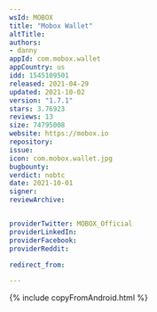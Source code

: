 ```yaml
---
wsId: MOBOX
title: "Mobox Wallet"
altTitle: 
authors:
- danny
appId: com.mobox.wallet
appCountry: us
idd: 1545109501
released: 2021-04-29
updated: 2021-10-02
version: "1.7.1"
stars: 3.76923
reviews: 13
size: 74795008
website: https://mobox.io
repository: 
issue: 
icon: com.mobox.wallet.jpg
bugbounty: 
verdict: nobtc
date: 2021-10-01
signer: 
reviewArchive:


providerTwitter: MOBOX_Official
providerLinkedIn: 
providerFacebook: 
providerReddit: 

redirect_from:

---
```


 {% include copyFromAndroid.html %}
